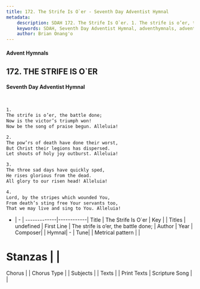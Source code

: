 ```yaml
---
title: 172. The Strife Is O`er - Seventh Day Adventist Hymnal
metadata:
    description: SDAH 172. The Strife Is O`er. 1. The strife is o’er, the battle done; Now is the victor’s triumph won! Now be the song of praise begun. Alleluia!
    keywords: SDAH, Seventh Day Adventist Hymnal, adventhymnals, advent hymnals, The Strife Is O`er, The strife is o’er, the battle done; 
    author: Brian Onang'o
---
```


#### Advent Hymnals
## 172. THE STRIFE IS O`ER
#### Seventh Day Adventist Hymnal

```txt


1.
The strife is o’er, the battle done;
Now is the victor’s triumph won!
Now be the song of praise begun. Alleluia!

2.
The pow’rs of death have done their worst,
But Christ their legions has dispersed.
Let shouts of holy joy outburst. Alleluia!

3.
The three sad days have quickly sped,
He rises glorious from the dead.
All glory to our risen head! Alleluia!

4.
Lord, by the stripes which wounded You,
From death’s sting free Your servants too,
That we may live and sing to You. Alleluia!


```

- |   -  |
-------------|------------|
Title | The Strife Is O`er |
Key |  |
Titles | undefined |
First Line | The strife is o’er, the battle done; |
Author | 
Year | 
Composer|  |
Hymnal|  - |
Tune|  |
Metrical pattern | |
# Stanzas |  |
Chorus |  |
Chorus Type |  |
Subjects |  |
Texts |  |
Print Texts | 
Scripture Song |  |
  
